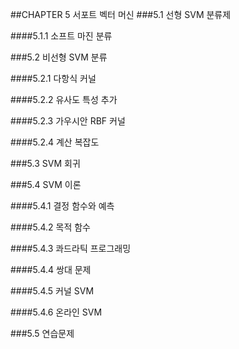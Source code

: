 ##CHAPTER 5 서포트 벡터 머신
###5.1 선형 SVM 분류제

####5.1.1 소프트 마진 분류

###5.2 비선형 SVM 분류

####5.2.1 다항식 커널

####5.2.2 유사도 특성 추가

####5.2.3 가우시안 RBF 커널

####5.2.4 계산 복잡도

###5.3 SVM 회귀

###5.4 SVM 이론

####5.4.1 결정 함수와 예측

####5.4.2 목적 함수

####5.4.3 콰드라틱 프로그래밍

####5.4.4 쌍대 문제

####5.4.5 커널 SVM

####5.4.6 온라인 SVM

###5.5 연습문제